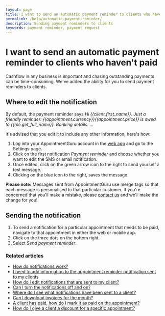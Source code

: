 ```yaml
---
layout: page
title: I want to send an automatic payment reminder to clients who haven't paid
permalink: /help/automatic-payment-reminder/
description: Sending payment reminders to clients
keywords: payment reminder, payment request
---
```


# I want to send an automatic payment reminder to clients who haven't paid

Cashflow in any business is important and chasing outstanding payments can be time-consuming. We've added the ability for you to send payment reminders to clients.

## Where to edit the notification

By default, the payment reminder says *Hi {{client.first_name}}. Just a friendly reminder: {{appointment.currency}}{{appointment.price}} is owed to {{me.get_full_name}}. Banking details: ...*

It's advised that you edit it to include any other information, here's how:

1. Log into your AppointmentGuru account in the [web app](https://app.appointmentguru.co/) and go to the Settings page.
2. Click on the first notification *Payment reminder* and choose whether you want to edit the SMS or email notification.
3. Once edited, click on the green arrow icon to the right to send yourself a test message.
4. Clicking on the blue icon to the right, saves the message.

**Please note:** Messages sent from AppointmentGuru use merge tags so that each message is personalised to that particular customer. If you're concerned that you'll make a mistake, please [contact us](mailto:support@appointmentguru.co) and we'll make the change for you!

## Sending the notification

1. To send a notification for a particular appointment that needs to be paid, navigate to that appointment in either the web or mobile app.
2. Click on the three dots on the bottom right.
3. Select *Send payment reminder*.

### Related articles

* [How do notifications work?](/help/how-do-notifications-work)
* [I need to add information to the appointment reminder notification sent to my clients](/help/edit-notifications)
* [How do I edit notifications that are sent to my client?](/help/edit-notifications)
* [Can I turn the notifications off and on?](/help/turning-notifications-off-and-on)
* [Where do I see what notifications have been sent to a client?](/help/notification-log)
* [Can I download invoices for the month?](/help/download-invoices)
* [A client has paid, how do I mark it as paid on the appointment?](/help/mark-as-paid)
* [How do I give a client a discount for a specific appointment?](/help/discount-appointment)
